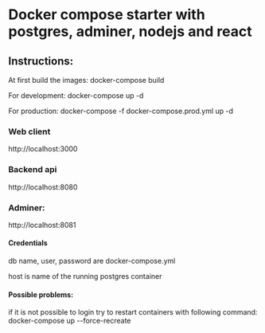 # Docker compose starter with postgres, adminer, nodejs and react

## Instructions:

At first build the images: docker-compose build

For development: docker-compose up -d

For production: docker-compose -f docker-compose.prod.yml up -d

### Web client

http://localhost:3000

### Backend api

http://localhost:8080

### Adminer:

http://localhost:8081

#### Credentials
db name, user, password are docker-compose.yml

host is name of the running postgres container

#### Possible problems:
if it is not possible to login try to restart containers with following command:
docker-compose up --force-recreate
